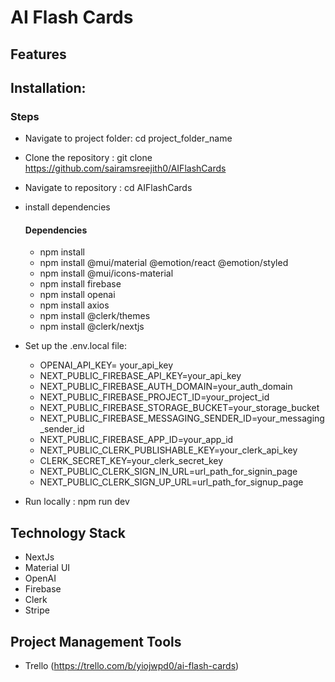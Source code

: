 # **AI Flash Cards**


## **Features**  


## **Installation:**  
### **Steps**  
- Navigate to project folder: cd project_folder_name
- Clone the repository : git clone https://github.com/sairamsreejith0/AIFlashCards
- Navigate to repository : cd AIFlashCards
- install dependencies  
  #### **Dependencies**
  - npm install
  - npm install @mui/material @emotion/react @emotion/styled
  - npm install @mui/icons-material
  - npm install firebase
  - npm install openai
  - npm install axios
  - npm install @clerk/themes
  - npm install @clerk/nextjs
- Set up the .env.local file:
  - OPENAI_API_KEY= your_api_key 
  - NEXT_PUBLIC_FIREBASE_API_KEY=your_api_key
  - NEXT_PUBLIC_FIREBASE_AUTH_DOMAIN=your_auth_domain
  - NEXT_PUBLIC_FIREBASE_PROJECT_ID=your_project_id
  - NEXT_PUBLIC_FIREBASE_STORAGE_BUCKET=your_storage_bucket
  - NEXT_PUBLIC_FIREBASE_MESSAGING_SENDER_ID=your_messaging_sender_id
  - NEXT_PUBLIC_FIREBASE_APP_ID=your_app_id
  - NEXT_PUBLIC_CLERK_PUBLISHABLE_KEY=your_clerk_api_key
  - CLERK_SECRET_KEY=your_clerk_secret_key
  - NEXT_PUBLIC_CLERK_SIGN_IN_URL=url_path_for_signin_page
  - NEXT_PUBLIC_CLERK_SIGN_UP_URL=url_path_for_signup_page

- Run locally : npm run dev

## **Technology Stack**   
- NextJs
- Material UI
- OpenAI
- Firebase
- Clerk
- Stripe

## **Project Management Tools**
- Trello (https://trello.com/b/yiojwpd0/ai-flash-cards)
